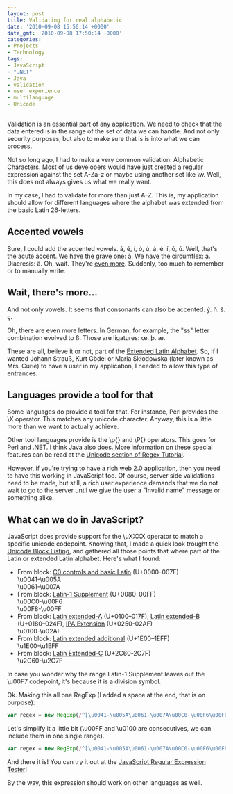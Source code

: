 ```yaml
---
layout: post
title: Validating for real alphabetic
date: '2010-09-08 15:50:14 +0000'
date_gmt: '2010-09-08 17:50:14 +0000'
categories:
- Projects
- Technology
tags:
- JavaScript
- ".NET"
- Java
- validation
- user experience
- multilanguage
- Unicode
---
```


Validation is an essential part of any application. We need to check that the data entered is in the range of the set of data we can handle. And not only security purposes, but also to make sure that is is into what we can process.

Not so long ago, I had to make a very common validation: Alphabetic Characters. Most of us developers would have just created a regular expression against the set A-Za-z or maybe using another set like \w. Well, this does not always gives us what we really want.

In my case, I had to validate for more than just A-Z. This is, my application should allow for different languages where the alphabet was extended from the basic Latin 26-letters.

## Accented vowels

Sure, I could add the accented vowels. á, é, í, ó, ú, á, é, í, ó, ú. Well, that's the acute accent. We have the grave one: &agrave;. We have the circumflex: &acirc;. Diaeresis: &auml;. Oh, wait. They're [even more](http://en.wikipedia.org/wiki/Diacritic). Suddenly, too much to remember or to manually write.

## Wait, there's more...

And not only vowels. It seems that consonants can also be accented. &yacute;. ñ. &scaron;. &ccedil;.

Oh, there are even more letters. In German, for example, the "ss" letter combination evolved to &szlig;. Those are ligatures: &oelig;. &thorn;. &aelig;.

These are all, believe it or not, part of the [Extended Latin Alphabet](http://en.wikipedia.org/wiki/Latin-derived_alphabet). So, if I wanted Johann Strau&szlig;, Kurt G&ouml;del or Maria Skłodowska (later known as Mrs. Curie) to have a user in my application, I needed to allow this type of entrances.

## Languages provide a tool for that

Some languages do provide a tool for that. For instance, Perl provides the \X operator. This matches any unicode character. Anyway, this is a little more than we want to actually achieve.

Other tool languages provide is the \p{} and \P{} operators. This goes for Perl and .NET. I think Java also does. More information on these special features can be read at the [Unicode section of Regex Tutorial](http://www.regular-expressions.info/unicode.html).

However, if you're trying to have a rich web 2.0 application, then you need to have this working in JavaScript too. Of course, server side validations need to be made, but still, a rich user experience demands that we do not wait to go to the server until we give the user a "Invalid name" message or something alike.

## What can we do in JavaScript?

JavaScript does provide support for the \uXXXX operator to match a specific unicode codepoint. Knowing that, I made a quick look trought the [Unicode Block Listing](http://www.fileformat.info/info/unicode/block/index.htm), and gathered all those points that where part of the Latin or extended Latin alphabet. Here's what I found:

- From block: [C0 controls and basic Latin](http://www.fileformat.info/info/unicode/block/basic_latin/index.htm) (U+0000&ndash;007F)<br />
\u0041-\u005A<br />
\u0061-\u007A
- From block: [Latin-1 Supplement](http://www.fileformat.info/info/unicode/block/latin_supplement/index.htm) (U+0080&ndash;00FF)<br />
\u00C0-\u00F6<br />
\u00F8-\u00FF
- From block: [Latin extended-A](http://www.fileformat.info/info/unicode/block/latin_extended_a/index.htm) (U+0100&ndash;017F), [Latin extended-B](http://www.fileformat.info/info/unicode/block/latin_extended_b/index.htm) (U+0180&ndash;024F), [IPA Extension](http://www.fileformat.info/info/unicode/block/ipa_extensions/index.htm) (U+0250-02AF)<br />
\u0100-\u02AF
- From block: [Latin extended additional](http://www.fileformat.info/info/unicode/block/latin_extended_additional/index.htm) (U+1E00&ndash;1EFF)<br />
\u1E00-\u1EFF
- From block: [Latin Extended-C](http://www.fileformat.info/info/unicode/block/latin_extended_c/index.htm) (U+2C60-2C7F)<br />
\u2C60-\u2C7F

In case you wonder why the range Latin-1 Supplement leaves out the \u00F7 codepoint, it's because it is a division symbol.

Ok. Making this all one RegExp (I added a space at the end, that is on purpose):

```javascript
var regex = new RegExp(/^[\u0041-\u005A\u0061-\u007A\u00C0-\u00F6\u00F8-\u00FF\u0100-\u02AF\u1E00-\u1EFF\u2C60-\u2C7F ]+$/);
```

Let's simplify it a little bit (\u00FF and \u0100 are consecutives, we can include them in one single range).

```javascript
var regex = new RegExp(/^[\u0041-\u005A\u0061-\u007A\u00C0-\u00F6\u00F8-\u02AF\u1E00-\u1EFF\u2C60-\u2C7F ]+$/);
```

And there it is! You can try it out at the [JavaScript Regular Expression Tester](http://www.regular-expressions.info/javascriptexample.html)!

By the way, this expression should work on other languages as well.
